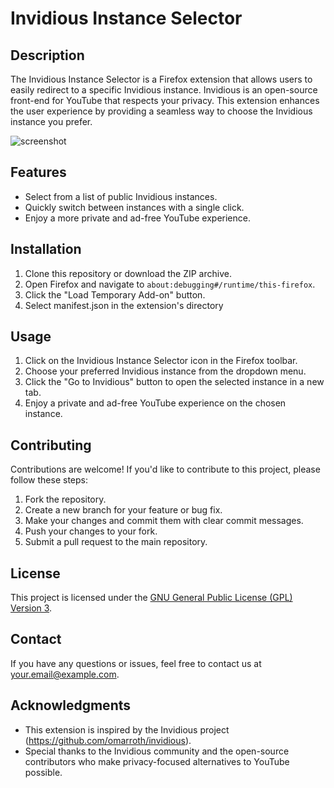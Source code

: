 # Invidious Instance Selector

## Description

The Invidious Instance Selector is a Firefox extension that allows users to easily redirect to a specific Invidious instance. Invidious is an open-source front-end for YouTube that respects your privacy. This extension enhances the user experience by providing a seamless way to choose the Invidious instance you prefer.

![screenshot](./docs//demo.gif)

## Features

- Select from a list of public Invidious instances.
- Quickly switch between instances with a single click.
- Enjoy a more private and ad-free YouTube experience.

## Installation

1. Clone this repository or download the ZIP archive.
2. Open Firefox and navigate to `about:debugging#/runtime/this-firefox`.
3. Click the "Load Temporary Add-on" button.
4. Select manifest.json in the extension's directory

## Usage

1. Click on the Invidious Instance Selector icon in the Firefox toolbar.
2. Choose your preferred Invidious instance from the dropdown menu.
3. Click the "Go to Invidious" button to open the selected instance in a new tab.
4. Enjoy a private and ad-free YouTube experience on the chosen instance.

## Contributing

Contributions are welcome! If you'd like to contribute to this project, please follow these steps:

1. Fork the repository.
2. Create a new branch for your feature or bug fix.
3. Make your changes and commit them with clear commit messages.
4. Push your changes to your fork.
5. Submit a pull request to the main repository.

## License

This project is licensed under the [GNU General Public License (GPL) Version 3](LICENSE.txt).

## Contact

If you have any questions or issues, feel free to contact us at [your.email@example.com](mailto:your.email@example.com).

## Acknowledgments

- This extension is inspired by the Invidious project (https://github.com/omarroth/invidious).
- Special thanks to the Invidious community and the open-source contributors who make privacy-focused alternatives to YouTube possible.

